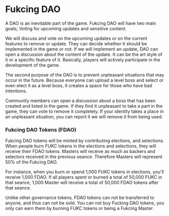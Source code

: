 # Fukcing DAO

A DAO is an inevitable part of the game. Fukcing DAO will have two main goals; Voting for upcoming updates and sensitive content.

We will discuss and vote on the upcoming updates or on the current features to remove or update. They can decide whether it should be implemented in the game or not. If we will implement an update, DAO can open a discussion about the content of the update. It can be the art style of it or a specific feature of it. Basically, players will actively participate in the development of the game.

The second purpose of the DAO is to prevent unpleasant situations that may occur in the future. Because everyone can upload a level boss and select or even elect it as a level boss, it creates a space for those who have bad intentions.&#x20;

Community members can open a discussion about a boss that has been created and listed in the game. If they find it unpleasant to take a part in the game, they can vote to remove it completely. If your identity takes a place in an unpleasant situation, you can report it we will remove it from being used.

### Fukcing DAO Tokens (FDAO)

Fukcing DAO tokens will be minted by contributing elections, and selections. When people burn FUKC tokens in the elections and selections, they will receive their FDAO tokens. Masters will receive as much as backers and selectors received in the previous seance. Therefore Masters will represent 50% of the Fukcing DAO.

For instance, when you burn or spend 1,000 FUKC tokens in elections, you'll receive 1,000 FDAO. If all players spent or burned a total of 50,000 FUKC in that seance, 1,000 Master will receive a total of 50,000 FDAO tokens after that seance.

Unlike other governance tokens, FDAO tokens can not be transferred to anyone, and thus can not be sold. You can not buy Fucking DAO tokens, you only can earn them by burning FUKC tokens or being a Fukcing Master.


